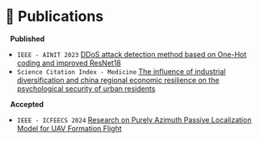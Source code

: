 # 📝 Publications 
<h4 style="margin:0 10px 0;">Published</h4>

- `IEEE - AINIT 2023` [DDoS attack detection method based on One-Hot coding and improved ResNet18](https://ieeexplore.ieee.org/)
- `Science Citation Index - Medicine` [The influence of industrial diversification and china regional economic resilience on the psychological security of urban residents](https://www.webofscience.com/wos)

<h4 style="margin:0 10px 0;">Accepted</h4>

- `IEEE - ICFEECS 2024` [Research on Purely Azimuth Passive Localization Model for UAV Formation Flight]()
<br/>